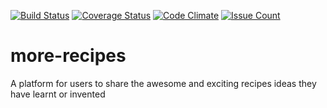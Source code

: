 [![Build Status](https://travis-ci.org/williamolojede/more-recipes.svg?branch=dev)](https://travis-ci.org/williamolojede/more-recipes)
[![Coverage Status](https://coveralls.io/repos/github/williamolojede/more-recipes/badge.svg?branch=dev)](https://coveralls.io/github/williamolojede/more-recipes?branch=dev)
[![Code Climate](https://codeclimate.com/github/williamolojede/more-recipes/badges/gpa.svg)](https://codeclimate.com/github/williamolojede/more-recipes)
[![Issue Count](https://codeclimate.com/github/williamolojede/more-recipes/badges/issue_count.svg)](https://codeclimate.com/github/williamolojede/more-recipes)

# more-recipes
A platform for users to share the awesome and exciting recipes ideas they have learnt or invented
